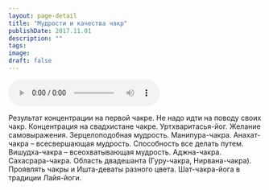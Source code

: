 ```yaml
---
layout: page-detail
title: "Мудрости и качества чакр"
publishDate: 2017.11.01
description: ""
tags:
image:
draft: false
---
```


<audio title="2017.11.01 - Мудрости и качества чакр.mp3" src="https://filer-api.advayta.org/v1.0/public/files/73798" controls=""></audio>

 Результат концентрации на первой чакре. Не надо идти на поводу своих чакр. Концентрация на свадхистане чакре. Уртхваритасья-йог. Желание самовыражения. Зерцелоподобная мудрость. Манипура-чакра. Анахат-чакра – всесвершающая мудрость. Способность все делать путем. Вишудха-чакра – всеохватывающая мудрость. Аджна-чакра. Сахасрара-чакра. Область двадешанта (Гуру-чакра, Нирвана-чакра). Проявлять чакры и Ишта-деваты разного цвета. Шат-чакра-йога в традиции Лайя-йоги. 

  
